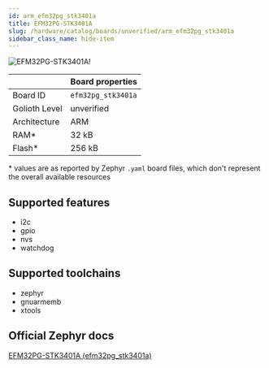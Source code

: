 ```yaml
---
id: arm_efm32pg_stk3401a
title: EFM32PG-STK3401A
slug: /hardware/catalog/boards/unverified/arm_efm32pg_stk3401a
sidebar_class_name: hide-item
---
```


[//]: # (This is an auto-generated file, do not edit! Changes to it will be lost upon re-generation)

![EFM32PG-STK3401A!](/img/boards/arm/efm32pg_stk3401a.jpg "EFM32PG-STK3401A")

|                | Board properties     |
| -------------  | -------------------- |
| Board ID       | `efm32pg_stk3401a` |
| Golioth Level  | unverified       |
| Architecture   | ARM |
| RAM*           | 32 kB |
| Flash*         | 256 kB |

\* values are as reported by Zephyr `.yaml` board files, which don't represent the overall available resources



## Supported features

* i2c
* gpio
* nvs
* watchdog

## Supported toolchains

* zephyr
* gnuarmemb
* xtools

## Official Zephyr docs

[EFM32PG-STK3401A (efm32pg_stk3401a)](https://docs.zephyrproject.org/latest/boards/arm/efm32pg_stk3401a/doc/index.html)
